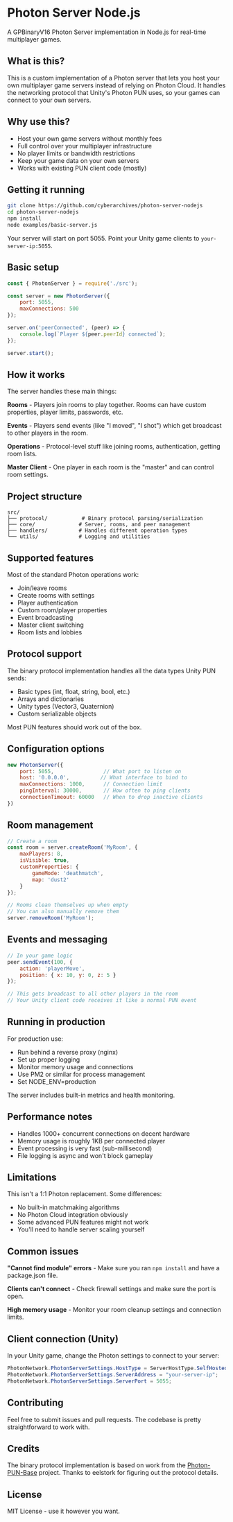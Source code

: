 # Photon Server Node.js

A GPBinaryV16 Photon Server implementation in Node.js for real-time multiplayer games.

## What is this?

This is a custom implementation of a Photon server that lets you host your own multiplayer game servers instead of relying on Photon Cloud. It handles the networking protocol that Unity's Photon PUN uses, so your games can connect to your own servers.

## Why use this?

- Host your own game servers without monthly fees
- Full control over your multiplayer infrastructure  
- No player limits or bandwidth restrictions
- Keep your game data on your own servers
- Works with existing PUN client code (mostly)

## Getting it running

```bash
git clone https://github.com/cyberarchives/photon-server-nodejs
cd photon-server-nodejs
npm install
node examples/basic-server.js
```

Your server will start on port 5055. Point your Unity game clients to `your-server-ip:5055`.

## Basic setup

```javascript
const { PhotonServer } = require('./src');

const server = new PhotonServer({ 
    port: 5055,
    maxConnections: 500
});

server.on('peerConnected', (peer) => {
    console.log(`Player ${peer.peerId} connected`);
});

server.start();
```

## How it works

The server handles these main things:

**Rooms** - Players join rooms to play together. Rooms can have custom properties, player limits, passwords, etc.

**Events** - Players send events (like "I moved", "I shot") which get broadcast to other players in the room.

**Operations** - Protocol-level stuff like joining rooms, authentication, getting room lists.

**Master Client** - One player in each room is the "master" and can control room settings.

## Project structure

```
src/
├── protocol/           # Binary protocol parsing/serialization
├── core/              # Server, rooms, and peer management
├── handlers/          # Handles different operation types
└── utils/             # Logging and utilities
```

## Supported features

Most of the standard Photon operations work:

- Join/leave rooms
- Create rooms with settings
- Player authentication  
- Custom room/player properties
- Event broadcasting
- Master client switching
- Room lists and lobbies

## Protocol support

The binary protocol implementation handles all the data types Unity PUN sends:

- Basic types (int, float, string, bool, etc.)
- Arrays and dictionaries
- Unity types (Vector3, Quaternion)
- Custom serializable objects

Most PUN features should work out of the box.

## Configuration options

```javascript
new PhotonServer({
    port: 5055,                // What port to listen on
    host: '0.0.0.0',          // What interface to bind to
    maxConnections: 1000,      // Connection limit
    pingInterval: 30000,       // How often to ping clients
    connectionTimeout: 60000   // When to drop inactive clients
})
```

## Room management

```javascript
// Create a room
const room = server.createRoom('MyRoom', {
    maxPlayers: 8,
    isVisible: true,
    customProperties: {
        gameMode: 'deathmatch',
        map: 'dust2'
    }
});

// Rooms clean themselves up when empty
// You can also manually remove them
server.removeRoom('MyRoom');
```

## Events and messaging

```javascript
// In your game logic
peer.sendEvent(100, { 
    action: 'playerMove',
    position: { x: 10, y: 0, z: 5 }
});

// This gets broadcast to all other players in the room
// Your Unity client code receives it like a normal PUN event
```

## Running in production

For production use:

- Run behind a reverse proxy (nginx)
- Set up proper logging
- Monitor memory usage and connections
- Use PM2 or similar for process management
- Set NODE_ENV=production

The server includes built-in metrics and health monitoring.

## Performance notes

- Handles 1000+ concurrent connections on decent hardware
- Memory usage is roughly 1KB per connected player
- Event processing is very fast (sub-millisecond)
- File logging is async and won't block gameplay

## Limitations

This isn't a 1:1 Photon replacement. Some differences:

- No built-in matchmaking algorithms
- No Photon Cloud integration obviously
- Some advanced PUN features might not work
- You'll need to handle server scaling yourself

## Common issues

**"Cannot find module" errors** - Make sure you ran `npm install` and have a package.json file.

**Clients can't connect** - Check firewall settings and make sure the port is open.

**High memory usage** - Monitor your room cleanup settings and connection limits.

## Client connection (Unity)

In your Unity game, change the Photon settings to connect to your server:

```csharp
PhotonNetwork.PhotonServerSettings.HostType = ServerHostType.SelfHosted;
PhotonNetwork.PhotonServerSettings.ServerAddress = "your-server-ip";
PhotonNetwork.PhotonServerSettings.ServerPort = 5055;
```

## Contributing

Feel free to submit issues and pull requests. The codebase is pretty straightforward to work with.

## Credits

The binary protocol implementation is based on work from the [Photon-PUN-Base](https://github.com/eelstork/Photon-PUN-Base) project. Thanks to eelstork for figuring out the protocol details.

## License

MIT License - use it however you want.
